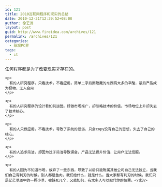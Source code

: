 ```yaml
---
id: 121
title: 2010互联网程序和现实的总结
date: 2010-12-31T12:39:52+08:00
author: 徐艺洲
layout: post
guid: http://www.fireidea.com/archives/121
permalink: /archives/121
categories:
  - 纵观PC界
tags:
  - it
---
```

<div id="sina_keyword_ad_area2" class="articalContent   ">
  <div STYLE="">
    任何程序都是为了改变现实才存在的。</p> 
    
    <p>
      有的人研究程序，只看技术，不看应用。简单二字后面隐藏的东西有太多的辛酸，最后产品成为怪物，无人会用
    </p>
    
    <p>
      有的人研究程序的设计看如何运营。好做市场推广，却忽略技术的价值，市场地位上升却失去了技术核心。
    </p>
    
    <p>
      有的人只做应用，不看技术，导致了系统的低劣，只会copy没有自己的思想，失去了自己的核心。
    </p>
    
    <p>
      有的人追求简洁，却因为过于简洁导致误会，产品无法提升价值，让用户无法信服。
    </p>
    
    <p>
      有的人因为不知道市场，放弃了一些东西，导致了以后只能附属其他公司自己无法独立，当我们自己有利刃的时候，别人都是鱼肉，我们给什么，就是什么。当大家都有利刃的时候，我们只是茫茫草原中的一颗小草，被踩死几个，又能如何，有太多人可以取代你的位置。</div>